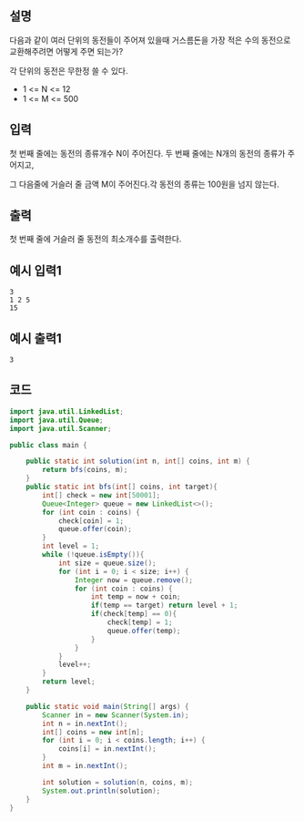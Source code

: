## 설명
다음과 같이 여러 단위의 동전들이 주어져 있을때 거스름돈을 가장 적은 수의 동전으로 교환해주려면 어떻게 주면 되는가?

각 단위의 동전은 무한정 쓸 수 있다.

* 1 <= N <= 12
* 1 <= M <= 500

## 입력
첫 번째 줄에는 동전의 종류개수 N이 주어진다. 두 번째 줄에는 N개의 동전의 종류가 주어지고,

그 다음줄에 거슬러 줄 금액 M이 주어진다.각 동전의 종류는 100원을 넘지 않는다.

## 출력
첫 번째 줄에 거슬러 줄 동전의 최소개수를 출력한다.

## 예시 입력1
```
3
1 2 5
15
```

## 예시 출력1
```
3
```

## 코드
```java
import java.util.LinkedList;
import java.util.Queue;
import java.util.Scanner;

public class main {

    public static int solution(int n, int[] coins, int m) {
        return bfs(coins, m);
    }
    public static int bfs(int[] coins, int target){
        int[] check = new int[50001];
        Queue<Integer> queue = new LinkedList<>();
        for (int coin : coins) {
            check[coin] = 1;
            queue.offer(coin);
        }
        int level = 1;
        while (!queue.isEmpty()){
            int size = queue.size();
            for (int i = 0; i < size; i++) {
                Integer now = queue.remove();
                for (int coin : coins) {
                    int temp = now + coin;
                    if(temp == target) return level + 1;
                    if(check[temp] == 0){
                        check[temp] = 1;
                        queue.offer(temp);
                    }
                }
            }
            level++;
        }
        return level;
    }

    public static void main(String[] args) {
        Scanner in = new Scanner(System.in);
        int n = in.nextInt();
        int[] coins = new int[n];
        for (int i = 0; i < coins.length; i++) {
            coins[i] = in.nextInt();
        }
        int m = in.nextInt();

        int solution = solution(n, coins, m);
        System.out.println(solution);
    }
}
```